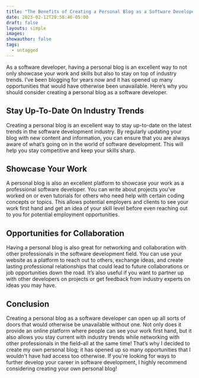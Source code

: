 ```yaml
---
title: "The Benefits of Creating a Personal Blog as a Software Developer"
date: 2023-02-12T20:58:46-05:00
draft: false
layouts: simple
images:
showauthor: false
tags: 
  - untagged
---
```


 As a software developer, having a personal blog is an excellent way to not only showcase your work and skills but also to stay on top of industry trends. I’ve been blogging for years now and it has opened up many opportunities that would have otherwise been unavailable. Here’s why you should consider creating a personal blog as a software developer.


## Stay Up-To-Date On Industry Trends
Creating a personal blog is an excellent way to stay up-to-date on the latest trends in the software development industry. By regularly updating your blog with new content and information, you can ensure that you are always aware of what’s going on in the world of software development. This will help you stay competitive and keep your skills sharp.

## Showcase Your Work
A personal blog is also an excellent platform to showcase your work as a professional software developer. You can write about projects you’ve worked on or even tutorials for others who need help with certain coding concepts or topics. This allows potential employers and clients to see your work first hand and get an idea of your skill level before even reaching out to you for potential employment opportunities.

## Opportunities for Collaboration
Having a personal blog is also great for networking and collaboration with other professionals in the software development field. You can use your website as a platform to reach out to others, exchange ideas, and create lasting professional relationships that could lead to future collaborations or job opportunities down the road. It’s also useful 
if you want to partner up with other developers on projects or get feedback from industry experts on ideas you may have.

## Conclusion
Creating a personal blog as a software developer can open up all sorts of doors that would otherwise be unavailable without one. Not only does it provide an online platform where people can see your work first hand, but it also allows you stay current with industry trends while networking with other professionals in the field–all at the same time! That’s why I decided to create my own personal blog; it has opened up so many opportunities that I wouldn't have had access too otherwise. If you're looking for ways to further develop your career in software development, I highly recommend considering creating your own personal blog!